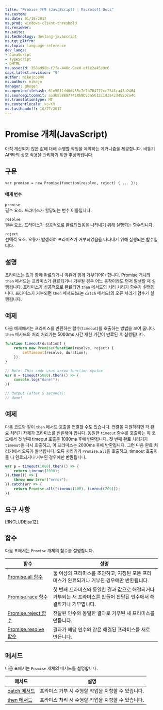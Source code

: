 ```yaml
---
title: "Promise 개체 (JavaScript) | Microsoft Docs"
ms.custom: 
ms.date: 01/18/2017
ms.prod: windows-client-threshold
ms.reviewer: 
ms.suite: 
ms.technology: devlang-javascript
ms.tgt_pltfrm: 
ms.topic: language-reference
dev_langs:
- JavaScript
- TypeScript
- DHTML
ms.assetid: 358ad98b-f7fa-448c-9ee0-ef1e2a45e9c6
caps.latest.revision: "9"
author: mikejo5000
ms.author: mikejo
manager: ghogen
ms.openlocfilehash: 61e5611dd0d455c7e7b704777cc2341ca43a2404
ms.sourcegitcommit: aadb9588877418b8b55a5612c1d3842d4520ca4c
ms.translationtype: MT
ms.contentlocale: ko-KR
ms.lasthandoff: 10/27/2017
---
```

# <a name="promise-object-javascript"></a>Promise 개체(JavaScript)
아직 계산되지 않은 값에 대해 수행할 작업을 예약하는 메커니즘을 제공합니다. 비동기 API와의 상호 작용을 관리하기 위한 추상화입니다.  
  
## <a name="syntax"></a>구문  
  
```  
var promise = new Promise(function(resolve, reject) { ... });  
```  
  
#### <a name="parameters"></a>매개 변수  
 `promise`  
 필수 요소. 프라미스가 할당되는 변수 이름입니다.  
  
 `resolve`  
 필수 요소. 프라미스가 성공적으로 완료되었음을 나타내기 위해 실행되는 함수입니다.  
  
 `reject`  
 선택적 요소. 오류가 발생하여 프라미스가 거부되었음을 나타내기 위해 실행되는 함수입니다.  
  
## <a name="remarks"></a>설명  
 프라미스는 값과 함께 완료되거나 이유와 함께 거부되어야 합니다. Promise 개체의 `then` 메서드는 프라미스가 완료되거나 거부될 경우 어느 동작이라도 먼저 발생할 때 실행됩니다. 프라미스가 성공적으로 완료되면 `then` 메서드의 처리 처리기 함수가 실행됩니다. 프라미스가 거부되면 `then` 메서드(또는 `catch` 메서드)의 오류 처리가 함수가 실행됩니다.  
  
## <a name="example"></a>예제  
 다음 예제에서는 프라미스를 반환하는 함수(`timeout`)를 호출하는 방법을 보여 줍니다. `then` 메서드의 처리 처리기는 5000ms 시간 제한 기간이 만료된 후 실행됩니다.  
  
```JavaScript  
function timeout(duration) {  
    return new Promise(function(resolve, reject) {  
        setTimeout(resolve, duration);  
    });  
}  
  
// Note: This code uses arrow function syntax  
var m = timeout(5000).then(() => {  
    console.log("done!");  
})  
  
// Output (after 5 seconds):  
// done!  
```  
  
## <a name="example"></a>예제  
 다음 코드와 같이 `then` 메서드 호출을 연결할 수도 있습니다. 연결을 지원하려면 각 완료 처리기 자체가 프라미스를 반환해야 합니다. 동일한 `timeout` 함수를 호출하는 이 코드에서 첫 번째 timeout 호출은 1000ms 후에 반환됩니다. 첫 번째 완료 처리기가 `timeout`을 다시 호출하고, 이 프라미스는 2000ms 후에 반환됩니다. 그런 다음 완료 처리기에서 오류가 발생합니다. 오류 처리기가 `Promise.all`을 호출하고, timeout 호출이 둘 다 완료되거나 거부된 경우에만 반환됩니다.  
  
```JavaScript  
var p = timeout(1000).then(() => {  
    return timeout(2000);  
}).then(() => {  
    throw new Error("error");  
}).catch(err => {  
    return Promise.all([timeout(100), timeout(200)]);  
})  
```  
  
## <a name="requirements"></a>요구 사항  
 [!INCLUDE[jsv12](../../javascript/reference/includes/jsv12-md.md)]  
  
## <a name="functions"></a>함수  
 다음 표에서는 `Promise` 개체의 함수를 설명합니다.  
  
|함수|설명|  
|--------------|-----------------|  
|[Promise.all 함수](../../javascript/reference/promise-all-function-promise.md)|둘 이상의 프라미스를 조인하고, 지정된 모든 프라미스가 완료되거나 거부된 경우에만 반환됩니다.|  
|[Promise.race 함수](../../javascript/reference/promise-race-function-promise.md)|첫 번째 프라미스와 동일한 결과 값으로 해결되거나 거부되는 새 프라미스를 만들어 전달된 인수에서 해결하거나 거부합니다.|  
|[Promise.reject 함수](../../javascript/reference/promise-reject-function-promise.md)|전달된 인수와 동일한 결과로 거부된 새 프라미스를 만듭니다.|  
|[Promise.resolve 함수](../../javascript/reference/promise-resolve-function-promise.md)|결과가 해당 인수와 같은 해결된 프라미스를 새로 만듭니다.|  
  
## <a name="methods"></a>메서드  
 다음 표에서는 `Promise` 개체의 메서드를 설명합니다.  
  
|메서드|설명|  
|------------|-----------------|  
|[catch 메서드](../../javascript/reference/catch-method-promise.md)|프라미스 거부 시 수행할 작업을 지정할 수 있습니다.|  
|[then 메서드](../../javascript/reference/then-method-promise.md)|프라미스 처리 시 수행할 작업을 지정할 수 있습니다.|